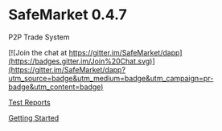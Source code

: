 # SafeMarket 0.4.7

P2P Trade System

[![Join the chat at https://gitter.im/SafeMarket/dapp](https://badges.gitter.im/Join%20Chat.svg)](https://gitter.im/SafeMarket/dapp?utm_source=badge&utm_medium=badge&utm_campaign=pr-badge&utm_content=badge)

[Test Reports](/reports/0.4.7/)

[Getting Started](https://github.com/SafeMarket/dapp/wiki/Getting-Started)